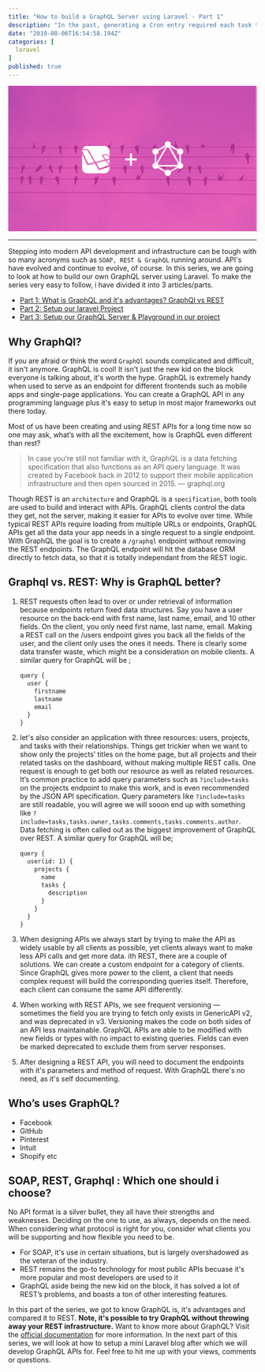 ```yaml
---
title: "How to build a GraphQL Server using Laravel - Part 1"
description: "In the past, generating a Cron entry required each task to be scheduled on your server. Laravel’s task scheduling feature gives you the…"
date: "2019-08-06T16:54:58.194Z"
categories: [
  laravel
]
published: true
---
```


![](./asset-1.png)

---

Stepping into modern API development and infrastructure can be tough with so many acronyms such as `SOAP, REST & GraphQL` running around. API's have evolved and continue to evolve, of course. In this series, we are going to look at how to build our own GraphQL server using Laravel. To make the series very easy to follow, i have divided it into 3 articles/parts.

* [Part 1: What is GraphQL and it's advantages? GraphQl vs REST](/#)
* [Part 2: Setup our laravel Project](/#)
* [Part 3: Setup our GraphQL Server & Playground in our project](/#)

## Why GraphQl?
 If you are afraid or think the word `GraphQl` sounds complicated and difficult, it isn't anymore. GraphQL is cool! It isn't just the new kid on the block everyone is talking about, it's worth the hype. GraphQL is extremely handy when used to serve as an endpoint for different frontends such as mobile apps and single-page applications. You can create a GraphQL API in any programming language plus it's easy to setup in most major frameworks out there today.
  
Most of us have been creating and using REST APIs for a long time now so one may ask, what’s with all the excitement, how is GraphQL even different than rest?

> In case you’re still not familiar with it,  GraphQL is a data fetching specification that also functions as an API query language. It was created by Facebook back in 2012 to support their mobile application infrastructure and then open sourced in 2015.  — graphql.org

Though REST is an `architecture` and GraphQL is a `specification`, both tools are used to build and interact with APIs. 
GraphQL clients control the data they get, not the server, making it easier for APIs to evolve over time. While typical REST APIs require loading from multiple URLs or endpoints, GraphQL APIs get all the data your app needs in a single request to a single endpoint. With GraphQL the goal is to create a `/graphql` endpoint without removing the REST endpoints. The GraphQL endpoint will hit the database ORM directly to fetch data, so that it is totally independant from the REST logic.

## Graphql vs. REST: Why is GraphQL better?
1. REST requests often lead to over or under retrieval of information because endpoints return fixed data structures. Say you have a user resource on the back-end with first name, last name, email, and 10 other fields. On the client, you only need first name, last name, email. Making a REST call on the /users endpoint gives you back all the fields of the user, and the client only uses the ones it needs. There is clearly some data transfer waste, which might be a consideration on mobile clients. A similar query for GraphQL will be ;
    ``` 
    query {
      user {
        firstname
        lastname
        email
      }
    }
    ``` 

2. let's also consider an application with three resources: users, projects, and tasks with their relationships. Things get trickier when we want to show only the projects’ titles on the home page, but all projects and their related tasks on the dashboard, without making multiple REST calls. One request is enough to get both our resource as well as related resources. It’s common practice to add query parameters such as `?include=tasks` on the projects endpoint to make this work, and is even recommended by the JSON API specification. Query parameters like `?include=tasks` are still readable, you will agree we will sooon end up with something like `?include=tasks,tasks.owner,tasks.comments,tasks.comments.author`. Data fetching is often called out as the biggest improvement of GraphQL over REST. A similar query for GraphQL will be;
    ``` 
    query {
      user(id: 1) {
        projects {
          name
          tasks {
            description
          }
        }
      }
    }
    ``` 
3. When designing APIs we always start by trying to make the API as widely usable by all clients as possible, yet clients always want to make less API calls and get more data. ith REST, there are a couple of solutions. We can create a custom endpoint for a category of clients. Since GraphQL gives more power to the client, a client that needs complex request will build the corresponding queries itself. Therefore, each client can consume the same API differently.

4. When working with REST APIs, we see frequent versioning — sometimes the field you are trying to fetch only exists in GenericAPI v2, and was deprecated in v3. Versioning makes the code on both sides of an API less maintainable. GraphQL APIs are able to be modified with new fields or types with no impact to existing queries. Fields can even be marked deprecated to exclude them from server responses.

5. After designing a REST API, you will need to document the endpoints with it's parameters and method of request. With GraphQL there's no need, as it's self documenting.

## Who’s uses GraphQL?
- Facebook 
- GitHub
- Pinterest
- Intuit
- Shopify etc

## SOAP, REST, Graphql : Which one should i choose?
No API format is a silver bullet, they all have their strengths and weaknesses. Deciding on the one to use, as always, depends on the need. When considering what protocol is right for you, consider what clients you will be supporting and how flexible you need to be.
- For SOAP, it's use in certain situations, but is largely overshadowed as the veteran of the industry.
- REST remains the go-to technology for most public APIs becuase it's more popular and most developers are used to it
- GraphQL aside being the new kid on the block, it has solved a lot of REST’s problems, and boasts a ton of other interesting features.

In this part of the series, we got to know GraphQL is, it's advantages and compared it to REST.  **Note, it's possible to try GraphQL without throwing away your REST infrastructure.** Want to know more about GraphQL? Visit the [official documentation](https://graphql.org/) for more information. In the next part of this series, we will look at how to setup a mini Laravel blog after which we will develop GraphQL APIs for. Feel free to hit me up with your views, comments or questions.



